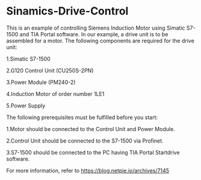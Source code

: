 # Sinamics-Drive-Control

This is an example of controlling Siemens Induction Motor using Simatic S7-1500 and TIA Portal software. In our example, a drive unit is to be assembled for a motor. The following components are required for the drive unit:

  1.Simatic S7-1500

  2.G120 Control Unit (CU250S-2PN)

  3.Power Module (PM240-2)

  4.Induction Motor of order number 1LE1

  5.Power Supply

The following prerequisites must be fulfilled before you start:

  1.Motor should be connected to the Control Unit and Power Module.

  2.Control Unit should be connected to the S7-1500 via Profinet.

  3.S7-1500 should be connected to the PC having TIA Portal Startdrive software.


For more information, refer to https://blog.netpie.io/archives/7145
